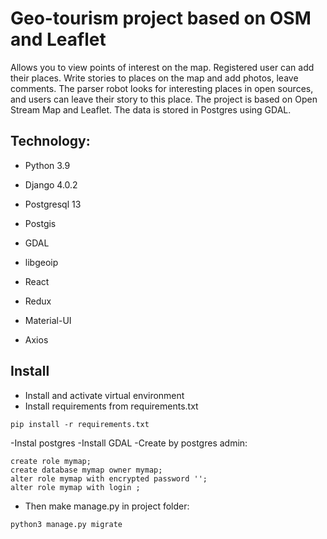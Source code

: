 # Geo-tourism project based on OSM and Leaflet
Allows you to view points of interest on the map.
Registered user can add their places. Write stories to places on the map and add photos, leave comments.
The parser robot looks for interesting places in open sources, and users can leave their story to this place.
The project is based on Open Stream Map and Leaflet. The data is stored in Postgres using GDAL.

## Technology:

- Python 3.9
- Django 4.0.2
- Postgresql 13
- Postgis
- GDAL
- libgeoip

- React
- Redux
- Material-UI
- Axios



## Install

- Install and activate virtual environment
- Install requirements from requirements.txt
```
pip install -r requirements.txt
``` 
-Instal postgres
-Install GDAL
-Create by postgres admin:
```
create role mymap;
create database mymap owner mymap;
alter role mymap with encrypted password '';
alter role mymap with login ;
```

- Then make  manage.py in project folder:
```
python3 manage.py migrate
```
